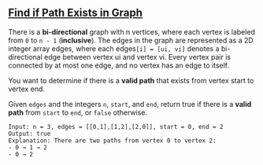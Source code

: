 ## [Find if Path Exists in Graph](https://leetcode.com/explore/learn/card/graph/619/depth-first-search-in-graph/3893/)
There is a **bi-directional** graph with n vertices, where each vertex is labeled from `0` to `n - 1` (**inclusive**). The edges in the graph are represented as a 2D integer array edges, where each edges`[i] = [ui, vi]` denotes a bi-directional edge between vertex ui and vertex vi. Every vertex pair is connected by at most one edge, and no vertex has an edge to itself.

You want to determine if there is a **valid path** that exists from vertex start to vertex end.

Given `edges` and the integers `n`, `start`, and `end`, return true if there is a **valid path** from `start` to `end`, or `false` otherwise.

```
Input: n = 3, edges = [[0,1],[1,2],[2,0]], start = 0, end = 2
Output: true
Explanation: There are two paths from vertex 0 to vertex 2:
- 0 → 1 → 2
- 0 → 2
```
